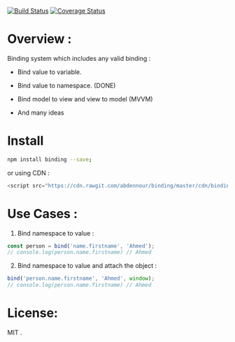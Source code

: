 [![Build Status](https://travis-ci.org/abdennour/binding.svg?branch=master)](https://travis-ci.org/abdennour/binding)
[![Coverage Status](https://coveralls.io/repos/github/abdennour/binding/badge.svg?branch=master)](https://coveralls.io/github/abdennour/binding?branch=master)

# Overview :

Binding system which includes any valid binding :

- Bind value to variable.

- Bind value to namespace.  (DONE)

- Bind model to view and view to model (MVVM)

- And many ideas

# Install

```bash
npm install binding --save;
```

or using CDN :

```js
<script src="https://cdn.rawgit.com/abdennour/binding/master/cdn/binding-latest.min.js"></script>
```

# Use Cases :

1. Bind namespace to value :

```js
const person = bind('name.firstname', 'Ahmed');
// console.log(person.name.firstname) // Ahmed
```

2. Bind namespace to value and attach the object :

```js
bind('person.name.firstname', 'Ahmed', window);
// console.log(person.name.firstname) // Ahmed
```

# License:

MIT .

